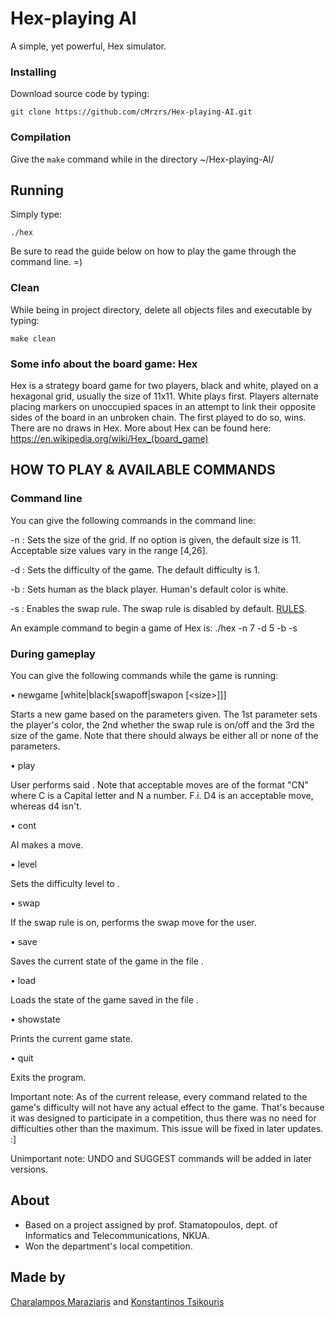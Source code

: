 # Hex-playing AI

A simple, yet powerful, Hex simulator.


### Installing

Download source code by typing:

```
git clone https://github.com/cMrzrs/Hex-playing-AI.git
```


### Compilation

Give the ``` make ``` command while in the directory ~/Hex-playing-AI/


## Running 

Simply type:

```
./hex
```
Be sure to read the guide below on how to play the game through the command line. =)


### Clean

While being in project directory, delete all objects files and executable by typing:   

```
make clean
```


### Some info about the board game: Hex

Hex is a strategy board game for two players, black and white, played on a hexagonal grid, usually the size of 11x11. 
White plays first. 
Players alternate placing markers on unoccupied spaces in an attempt to link their opposite sides of the board in an 
unbroken chain. 
The first played to do so, wins. There are no draws in Hex. 
More about Hex can be found here: https://en.wikipedia.org/wiki/Hex_(board_game)


## HOW TO PLAY & AVAILABLE COMMANDS

### Command line
You can give the following commands in the command line:

-n <size> : Sets the size of the grid. If no option is given, the default size is 11. Acceptable size values vary in the range [4,26].

-d <difficulty> : Sets the difficulty of the game. The default difficulty is 1.

-b : Sets human as the black player. Human's default color is white.

-s : Enables the swap rule. The swap rule is disabled by default. [RULES](https://en.wikipedia.org/wiki/Hex_(board_game)#Rules). 

An example command to begin a game of Hex is: ./hex -n 7 -d 5 -b -s


### During gameplay
You can give the following commands while the game is running:

• newgame  \[white|black\[swapoff|swapon \[\<size>]]]

Starts a new game based on the parameters given. The 1st parameter sets the player's color, the 2nd whether the swap rule 
is on/off and the 3rd the size of the game. 
Note that there should always be either all or none of the parameters. 

• play <move>

User performs said <move>. 
Note that acceptable moves are of the format "CN" where C is a Capital letter and N a number. F.i. D4 is an acceptable move, whereas d4 isn't. 

• cont

AI makes a move.

• level <difficulty>

Sets the difficulty level to <difficulty>.

• swap

If the swap rule is on, performs the swap move for the user.

• save <statefile>
  
Saves the current state of the game in the file <statefile>.

• load <statefile>
  
Loads the state of the game saved in the file <statefile>.

• showstate

Prints the current game state.

• quit

Exits the program.


Important note: As of the current release, every command related to the game's difficulty will not have any actual effect to the game. 
That's because it was designed to participate in a competition, thus there was no need for difficulties other than the maximum. 
This issue will be fixed in later updates. :]

Unimportant note: UNDO and SUGGEST commands will be added in later versions.


## About
- Based on a project assigned by prof. Stamatopoulos, dept. of Informatics and Telecommunications, NKUA.
- Won the department's local competition.


## Made by
[Charalampos Maraziaris](https://github.com/cMrzrs)
and
[Konstantinos Tsikouris](https://github.com/superlink2013)
